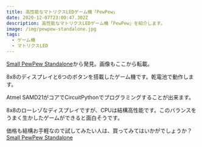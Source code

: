 ```yaml
---
title: 高性能なマトリクスLEDゲーム機「PewPew」
date: 2020-12-07T23:00:47.302Z
description: 高性能なマトリクスLEDゲーム機「PewPew」を紹介します。
image: /img/pewpew-standalone.jpg
tags:
  - ゲーム機
  - マトリクスLED
---
```

[Small PewPew Standalone](https://www.tindie.com/products/deshipu/small-pewpew-standalone/)から発見。画像もここから転載。

8x8のディスプレイと6つのボタンを搭載したゲーム機です。乾電池で動作します。

Atmel SAMD21がコアでCircuitPythonでプログラミングすることが出来ます。

8x8のローレゾなディスプレイですが、CPUは結構高性能です。このバランスをうまく生かしたゲームができると面白そうです。

価格も結構お手軽なので試してみたい人は、買ってみてはいかがでしょうか？ [Small PewPew Standalone
](https://www.tindie.com/products/Makerfabs/small-pewpew-standalone-2/)

